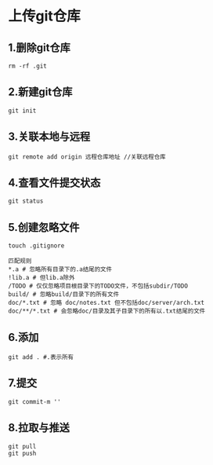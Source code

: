 # 上传git仓库

## 1.删除git仓库

```
rm -rf .git
```

## 2.新建git仓库

```
git init
```

## 3.关联本地与远程

```
git remote add origin 远程仓库地址 //关联远程仓库
```

## 4.查看文件提交状态

```
git status
```

## 5.创建忽略文件

```
touch .gitignore

匹配规则
*.a # 忽略所有目录下的.a结尾的文件
!lib.a # 但lib.a除外
/TODO # 仅仅忽略项目根目录下的TODO文件，不包括subdir/TODO
build/ # 忽略build/目录下的所有文件
doc/*.txt # 忽略 doc/notes.txt 但不包括doc/server/arch.txt
doc/**/*.txt # 会忽略doc/目录及其子目录下的所有以.txt结尾的文件
```

## 6.添加

```
git add . #.表示所有
```

## 7.提交

```
git commit-m ''
```

## 8.拉取与推送

```
git pull
git push
```

